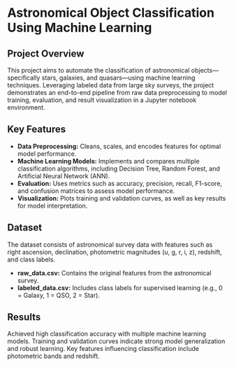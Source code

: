 # Astronomical Object Classification Using Machine Learning

## Project Overview

This project aims to automate the classification of astronomical objects—specifically stars, galaxies, and quasars—using machine learning techniques. Leveraging labeled data from large sky surveys, the project demonstrates an end-to-end pipeline from raw data preprocessing to model training, evaluation, and result visualization in a Jupyter notebook environment.

## Key Features

- **Data Preprocessing:** Cleans, scales, and encodes features for optimal model performance.
- **Machine Learning Models:** Implements and compares multiple classification algorithms, including Decision Tree, Random Forest, and Artificial Neural Network (ANN).
- **Evaluation:** Uses metrics such as accuracy, precision, recall, F1-score, and confusion matrices to assess model performance.
- **Visualization:** Plots training and validation curves, as well as key results for model interpretation.

## Dataset

The dataset consists of astronomical survey data with features such as right ascension, declination, photometric magnitudes (u, g, r, i, z), redshift, and class labels.

- **raw_data.csv:** Contains the original features from the astronomical survey.
- **labeled_data.csv:** Includes class labels for supervised learning (e.g., 0 = Galaxy, 1 = QSO, 2 = Star).

## Results

Achieved high classification accuracy with multiple machine learning models. Training and validation curves indicate strong model generalization and robust learning. Key features influencing classification include photometric bands and redshift.

</body>
</html>

